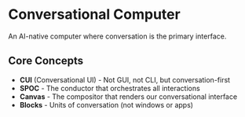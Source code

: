# Conversational Computer

An AI-native computer where conversation is the primary interface.

## Core Concepts

- **CUI** (Conversational UI) - Not GUI, not CLI, but conversation-first
- **SPOC** - The conductor that orchestrates all interactions  
- **Canvas** - The compositor that renders our conversational interface
- **Blocks** - Units of conversation (not windows or apps)
